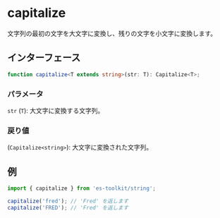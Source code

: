 # capitalize

文字列の最初の文字を大文字に変換し、残りの文字を小文字に変換します。

## インターフェース

```typescript
function capitalize<T extends string>(str: T): Capitalize<T>;
```

### パラメータ

`str` (`T`): 大文字に変換する文字列。

### 戻り値

(`Capitalize<string>`): 大文字に変換された文字列。

## 例

```typescript
import { capitalize } from 'es-toolkit/string';

capitalize('fred'); // 'Fred' を返します
capitalize('FRED'); // 'Fred' を返します
```
